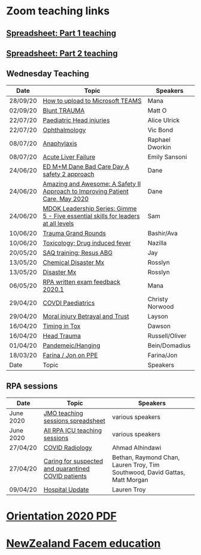 # Zoom teaching links

## [Spreadsheet: Part 1 teaching](https://drive.google.com/file/d/19SnOk7yKrxkHyskwCcegMZmSUBMUUNLB/view?usp=sharing)

## [Spreadsheet: Part 2 teaching](https://docs.google.com/spreadsheets/d/1jnWn7syC7M4RzhP0wiuecrviSwpLbUPcHT-4eKX4Y-I/edit?usp=sharing)

## Wednesday Teaching

Date | Topic | Speakers
------------ | ------------- |-----------------
28/09/20 | [How to upload to Microsoft TEAMS](https://youtu.be/IFjSR9iQzB4) | Mana
02/09/20 | [Blunt TRAUMA](https://youtu.be/ns54Mx2W2_0) | Matt O
22/07/20 | [Paediatric Head injuries](https://youtu.be/xrviCT5fg30) | Alice Ulrick
22/07/20 | [Ophthalmology](https://youtu.be/LjoTmwDEtY4) | Vic Bond
08/07/20 | [Anaphylaxis](https://youtu.be/pwXceBDJ6BE) | Raphael Dworkin
08/07/20 | [Acute Liver Failure](https://youtu.be/iSsUBAzgx3g) | Emily Sansoni 
24/06/20 | [ED M+M Dane Bad Care Day A safety 2 approach](https://youtu.be/Dc3v9Uip4JE) | Dane
24/06/20 | [Amazing and Awesome: A Safety II Approach to Improving Patient Care, May 2020](https://youtu.be/un1WNeAVRWM) | Dane
24/06/20 | [MDOK Leadership Series: Gimme 5 - Five essential skills for leaders at all levels](https://youtu.be/zcYVZnan_34) | Sam
10/06/20 | [Trauma Grand Rounds](https://youtu.be/Ia_CRMvBJw4) | Bashir/Ava
10/06/20 | [Toxicology; Drug induced fever](https://youtu.be/scMjz6pL1ag) | Nazilla
20/05/20 | [SAQ training; Resus ABG](https://youtu.be/ClyGLvxFQik) | Jay
13/05/20 | [Chemical Disaster Mx](https://youtu.be/LKpNYbK_tiw) | Rosslyn
13/05/20 | [Disaster Mx](https://youtu.be/fE37M2WPI8I) | Rosslyn
06/05/20 | [RPA written exam feedback 2020.1](https://youtu.be/SR7SAFHCtk4) | Mana
29/04/20 |[COVDI Paediatrics](https://youtu.be/7klhEATBGGM) | Christy Norwood
29/04/20 |[Moral injury Betrayal and Trust](https://youtu.be/05-FXlH2nwc) | Layson
16/04/20 | [Timing in Tox](https://youtu.be/lvwX4i58F_8) | Dawson
16/04/20 | [Head Trauma](https://youtu.be/mRKu9hRiTZY) | Russell/Oliver
01/04/20 | [Pandemeic/Hanging](https://youtu.be/bbzI07mA4tQ) | Bein/Domadius
18/03/20 | [Farina / Jon on PPE](https://youtu.be/pXlwkuETwwc) | Farina/Jon
Date | Topic | Speakers




## RPA sessions

Date | Topic | Speakers
------------ | ------------- |-----------------
June 2020 | [JMO teaching sessions spreadsheet](https://docs.google.com/spreadsheets/d/1a_71KOF8Hkwx38DCl_qsGGXdbCH2x68hjieI2ykBLK0/edit?usp=sharing) | various speakers
June 2020 | [All RPA ICU teaching sessions](https://bit.ly/RPAICSwednesday) | various speakers
27/04/20 | [COVID Radiology](https://youtu.be/p_2OZN_NCBw) | Ahmad Alhindawi
27/04/20 | [Caring for suspected and quarantined COVID patients](https://youtu.be/unQE3hk4Kns) | Bethan, Raymond Chan, Lauren Troy, Tim Southwood, David Gattas, Matt Morgan
09/04/20 | [Hospital Update](https://youtu.be/u9ppr0dKokM)| Lauren Troy


# [Orientation 2020 PDF](https://drive.google.com/file/d/1h7NmatZSx6flgwH4va62r_Afl_zHSp_d/view?usp=sharing)

# [NewZealand Facem education](https://1drv.ms/u/s!AvkC79vCdAIngZx5YQZ2cn7-Ibii1w?e=mcUmMC)

